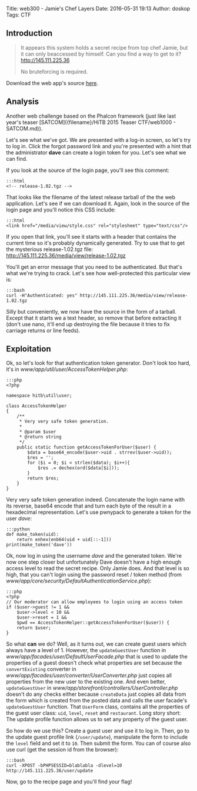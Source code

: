 Title: web300 - Jamie's Chef Layers
Date: 2016-05-31 19:13
Author: doskop
Tags: CTF

## Introduction

> It appears this system holds a secret recipe from top chef Jamie,
> but it can only beaccessed by himself. Can you find a way to get to
> it? http://145.111.225.36
>
> No bruteforcing is required.

Download the web app's source [here]({filename}/downloads/hitb-2016-ctf/web300/release-1.02.tgz).

## Analysis

Another web challenge based on the Phalcon framework (just like last year's teaser [SATCOM]({filename}/HiTB 2015 Teaser CTF/web1000 - SATCOM.md)).

Let's see what we've got. We are presented with a log-in screen, so let's try to log in. Click the forgot password link and you're presented with a hint that the administrator **dave** can create a login token for you. Let's see what we can find.

If you look at the source of the login page, you'll see this comment:

    :::html
    <!-- release-1.02.tgz -->

That looks like the filename of the latest release tarball of the the web application. Let's see if we can download it. Again, look in the source of the login page and you'll notice this CSS include:

	:::html
    <link href="/media/view/style.css" rel="stylesheet" type="text/css"/>

If you open that link, you'll see it starts with a header that contains the current time so it's probably dynamically generated. Try to use that to get the mysterious release-1.02.tgz file: http://145.111.225.36/media/view/release-1.02.tgz

You'll get an error message that you need to be authenticated. But that's what we're trying to crack. Let's see how well-protected this particular view is:

	:::bash
    curl -H"Authenticated: yes" http://145.111.225.36/media/view/release-1.02.tgz

Silly but conveniently, we now have the source in the form of a tarball. Except that it starts we a text header, so remove that before extracting it (don't use nano, it'll end up destroying the file because it tries to fix carriage returns or line feeds).

## Exploitation

Ok, so let's look for that authentication token generator. Don't look too hard, it's in *www/app/util/user/AccessTokenHelper.php*:

    :::php
    <?php
    
    namespace hitb\util\user;

    class AccessTokenHelper
    {
        /**
         * Very very safe token generation.
         *
         * @param $user
         * @return string
         */
        public static function getAccessTokenForUser($user) {
            $data = base64_encode($user->uid . strrev($user->uid));
            $res = '';
            for ($i = 0; $i < strlen($data); $i++){
                $res .= dechex(ord($data[$i]));
            }
            return $res;
        }
    }

Very very safe token generation indeed. Concatenate the login name with its reverse, base64 encode that and turn each byte of the result in a hexadecimal representation. Let's use pwnypack to generate a token for the user *dave*:

    :::python
    def make_token(uid):
        return enhex(enb64(uid + uid[::-1]))
	print(make_token('dave'))


Ok, now log in using the username *dave* and the generated token. We're now one step closer but unfortunately Dave doesn't have a high enough access level to read the secret recipe. Only Jamie does. And that level is so high, that you can't login using the password reset / token method (from *www/app/core/security/DefaultAuthenticationService.php*):

	:::php
    <?php
    // Our moderator can allow employees to login using an access token
    if ($user->guest != 1 &&
    	$user->level < 10 &&
        $user->reset = 1 &&
        $pwd == AccessTokenHelper::getAccessTokenForUser($user)) {
        return $user;
    }

So what **can** we do? Well, as it turns out, we can create guest users which always have a level of 1. However, the `updateGuestUser` function in _www/app/facades/user/DefaultUserFacade.php_ that is used to update the properties of a guest doesn't check what properties are set because the `convertExisting` converter in _www/app/facades/user/converter/UserConverter.php_ just copies all properties from the new user to the existing one. And even better, `updateGuestUser` in _www/app/storefront/controllers/UserController.php_ doesn't do any checks either because `createData` just copies all data from the form which is created from the posted data and calls the user facade's `updateGuestUser` function. That `UserForm` class, contains all the properties of the guest user class: `uid`, `level`, `reset` and `restaurant`. Long story short: The update profile function allows us to set any property of the guest user.

So how do we use this? Create a guest user and use it to log in. Then, go to the update guest profile link (`/user/update`), manipulate the form to include the `level` field and set it to `10`. Then submit the form. You can of course also use curl (get the session id from the browser):

    :::bash
    curl -XPOST -bPHPSESSID=blablabla -dlevel=10 http://145.111.225.36/user/update

Now, go to the recipe page and you'll find your flag!
